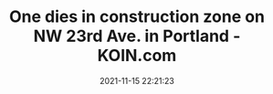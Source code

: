 ---
"title": "One dies in construction zone on NW 23rd Ave. in Portland - KOIN.com"
"date": "2021-11-15 22:21:23"
"feed_name": "GOOGLENEWSCONSTRUCTION"
"feed_website": "https://news.google.com/search?q=construction%2Bincident&hl=en-US&gl=US&ceid=US:en"
"feed_rss": "https://news.google.com/rss/search?q=construction%2Bincident&hl=en-US&gl=US&ceid=US:en"
"link": "https://www.koin.com/news/crashes/pedestrian-struck-killed-deadly-fatal-crash-nw-23rd-avenue-northwest-portland/"
"source": "{'href': 'https://www.koin.com', 'title': 'KOIN.com'}"
"file": "_posts/2021-1-1-8ac95be52fb99d3a58e608f82c8c2de3ce1df3af.md"
"accident": "1"
"drilling": "1"
"dead": "1"
"injured": "0"
"arrested": "0"
"place": "portland"
"where": "road site"
"causes": "unknown"
"place_uri": "http://en.wikipedia.org/wiki/Portland%2C_Oregon"
---